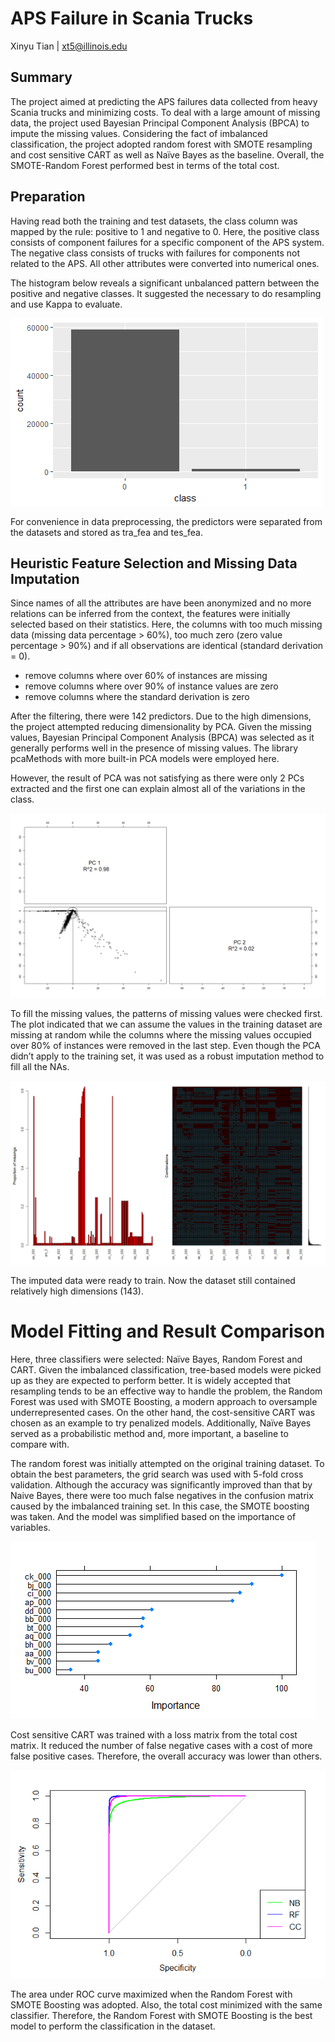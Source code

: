 # APS Failure in Scania Trucks
Xinyu Tian | xt5@illinois.edu

## Summary
The project aimed at predicting the APS failures data collected from heavy Scania trucks and minimizing costs. To deal with a large amount of missing data, the project used Bayesian Principal Component Analysis (BPCA) to impute the missing values. Considering the fact of imbalanced classification, the project adopted random forest with SMOTE resampling and cost sensitive CART as well as Naïve Bayes as the baseline. Overall, the SMOTE-Random Forest performed best in terms of the total cost.

## Preparation
Having read both the training and test datasets, the class column was mapped by the rule: positive to 1 and negative to 0. Here, the positive class consists of component failures for a specific component of the APS system. The negative class consists of trucks with failures for components not related to the APS. All other attributes were converted into numerical ones. 

The histogram below reveals a significant unbalanced pattern between the positive and negative classes. It suggested the necessary to do resampling and use Kappa to evaluate.

![Class Value Distribution](https://github.com/tianxiny/APS-Failure-at-Scania-Trucks/blob/master/images/class-value-distribution.png)

For convenience in data preprocessing, the predictors were separated from the datasets and stored as tra_fea and tes_fea.

## Heuristic Feature Selection and Missing Data Imputation
Since names of all the attributes are have been anonymized and no more relations can be inferred from the context, the features were initially selected based on their statistics. Here, the columns with too much missing data (missing data percentage > 60%), too much zero (zero value percentage > 90%) and if all observations are identical (standard derivation = 0).

* remove columns where over 60% of instances are missing
* remove columns where over 90% of instance values are zero
* remove columns where the standard derivation is zero

After the filtering, there were 142 predictors. Due to the high dimensions, the project attempted reducing dimensionality by PCA. Given the missing values, Bayesian Principal Component Analysis (BPCA) was selected as it generally performs well in the presence of missing values.  The library pcaMethods with more built-in PCA models were employed here.

However, the result of PCA was not satisfying as there were only 2 PCs extracted and the first one can explain almost all of the variations in the class. 

![BPCA](https://github.com/tianxiny/APS-Failure-at-Scania-Trucks/blob/master/images/BPCA.png)

To fill the missing values, the patterns of missing values were checked first. The plot indicated that we can assume the values in the training dataset are missing at random while the columns where the missing values occupied over 80% of instances were removed in the last step. Even though the PCA didn’t apply to the training set, it was used as a robust imputation method to fill all the NAs.  

![Missing Value Pattern](https://github.com/tianxiny/APS-Failure-at-Scania-Trucks/blob/master/images/missing-value-pattern.png)

The imputed data were ready to train. Now the dataset still contained relatively high dimensions (143).

# Model Fitting and Result Comparison
Here, three classifiers were selected: Naïve Bayes, Random Forest and CART. Given the imbalanced classification, tree-based models were picked up as they are expected to perform better.  It is widely accepted that resampling tends to be an effective way to handle the problem, the Random Forest was used with SMOTE Boosting, a modern approach to oversample underrepresented cases. On the other hand, the cost-sensitive CART was chosen as an example to try penalized models. Additionally, Naïve Bayes served as a probabilistic method and, more important, a baseline to compare with.

The random forest was initially attempted on the original training dataset. To obtain the best parameters, the grid search was used with 5-fold cross validation. Although the accuracy was significantly improved than that by Naive Bayes, there were too much false negatives in the confusion matrix caused by the imbalanced training set. In this case, the SMOTE boosting was taken. And the model was simplified based on the importance of variables.

![Variable Importance](https://github.com/tianxiny/APS-Failure-at-Scania-Trucks/blob/master/images/variable-importance.png)

Cost sensitive CART was trained with a loss matrix from the total cost matrix. It reduced the number of false negative cases with a cost of more false positive cases. Therefore, the overall accuracy was lower than others.

![ROC Plot](https://github.com/tianxiny/APS-Failure-at-Scania-Trucks/blob/master/images/ROC-plot.png)

The area under ROC curve maximized when the Random Forest with SMOTE Boosting was adopted. Also, the total cost minimized with the same classifier. Therefore, the Random Forest with SMOTE Boosting is the best model to perform the classification in the dataset.

